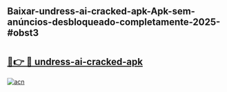 ## Baixar-undress-ai-cracked-apk-Apk-sem-anúncios-desbloqueado-completamente-2025-#obst3

# <h2><a href="https://ainizakaria.my?title=undress-ai-cracked-apk&ref=22M">🔗👉 🔴 undress-ai-cracked-apk</a></h2>

[![acn](https://github.com/user-attachments/assets/0f9c940e-d8b0-45ae-aac7-cd30a18b3e1c)](https://ainizakaria.my?title=undress-ai-cracked-apk&ref=22M)

